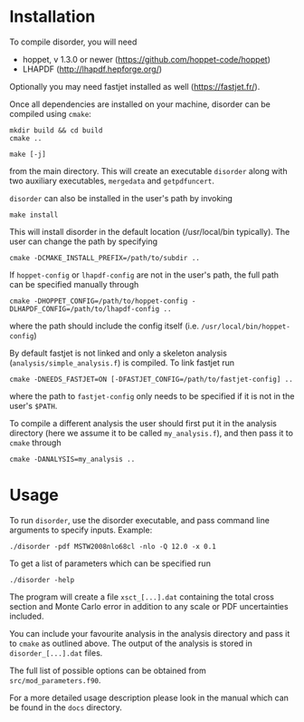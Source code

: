 Installation
============

To compile disorder, you will need
* hoppet, v 1.3.0 or newer (https://github.com/hoppet-code/hoppet)
* LHAPDF (http://lhapdf.hepforge.org/)

Optionally you may need fastjet installed as well
(https://fastjet.fr/).

Once all dependencies are installed on your machine, disorder can be
compiled using `cmake`:

	mkdir build && cd build
  	cmake ..

  	make [-j]

from the main directory. This will create an executable `disorder` along
with two auxiliary executables, `mergedata` and `getpdfuncert`.

`disorder` can also be installed in the user's path by invoking

	make install

This will install disorder in the default location (/usr/local/bin
typically). The user can change the path by specifying

	cmake -DCMAKE_INSTALL_PREFIX=/path/to/subdir ..

If `hoppet-config` or `lhapdf-config` are not in the user's path, the full
path can be specified manually through

	cmake -DHOPPET_CONFIG=/path/to/hoppet-config -DLHAPDF_CONFIG=/path/to/lhapdf-config ..

where the path should include the config itself
(i.e. `/usr/local/bin/hoppet-config`)

By default fastjet is not linked and only a skeleton analysis
(`analysis/simple_analysis.f`) is compiled. To link fastjet run

	cmake -DNEEDS_FASTJET=ON [-DFASTJET_CONFIG=/path/to/fastjet-config] ..

where the path to `fastjet-config` only needs to be specified if it is
not in the user's `$PATH`.

To compile a different analysis the user should first put it in the
analysis directory (here we assume it to be called `my_analysis.f`),
and then pass it to `cmake` through

	cmake -DANALYSIS=my_analysis ..

Usage
=====

To run `disorder`, use the disorder executable, and pass command
line arguments to specify inputs. Example:

	./disorder -pdf MSTW2008nlo68cl -nlo -Q 12.0 -x 0.1


To get a list of parameters which can be specified run

	./disorder -help
   
The program will create a file `xsct_[...].dat` containing the total
cross section and Monte Carlo error in addition to any scale or PDF
uncertainties included.

You can include your favourite analysis in the analysis directory and
pass it to `cmake` as outlined above. The output of the analysis is stored
in `disorder_[...].dat` files.

The full list of possible options can be obtained from
`src/mod_parameters.f90`.

For a more detailed usage description please look in the manual which
can be found in the `docs` directory.


